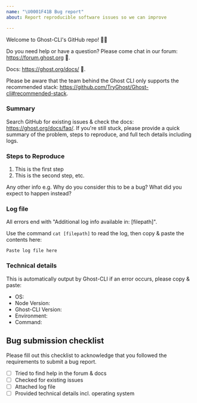 ```yaml
---
name: "\U0001F41B Bug report"
about: Report reproducible software issues so we can improve

---
```


Welcome to Ghost-CLI's GitHub repo! 👋🎉

Do you need help or have a question? Please come chat in our forum: https://forum.ghost.org 👫.

Docs: https://ghost.org/docs/ 📖.

Please be aware that the team behind the Ghost CLI only supports the recommended stack: https://github.com/TryGhost/Ghost-cli#recommended-stack.

### Summary

Search GitHub for existing issues & check the docs: https://ghost.org/docs/faq/. If you're still stuck, please provide a quick summary of the problem, steps to reproduce, and full tech details including logs.

### Steps to Reproduce

1. This is the first step
2. This is the second step, etc.

Any other info e.g. Why do you consider this to be a bug? What did you expect to happen instead?

### Log file

All errors end with "Additional log info available in: [filepath]".

Use the command `cat [filepath]` to read the log, then copy & paste the contents here:

```
Paste log file here
```

### Technical details

This is automatically output by Ghost-CLI if an error occurs, please copy & paste:

* OS:
* Node Version:
* Ghost-CLI Version:
* Environment:
* Command:

## Bug submission checklist

Please fill out this checklist to acknowledge that you followed the requirements to submit a bug report.

- [ ] Tried to find help in the forum & docs
- [ ] Checked for existing issues
- [ ] Attached log file
- [ ] Provided technical details incl. operating system
